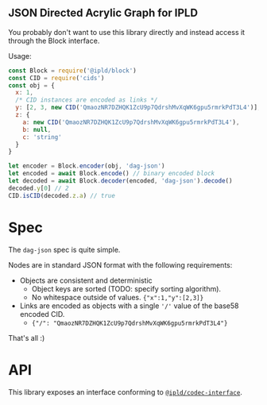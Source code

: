 ## JSON Directed Acrylic Graph for IPLD

You probably don't want to use this library directly and instead
access it through the Block interface.

Usage:

```javascript
const Block = require('@ipld/block')
const CID = require('cids')
const obj = {
  x: 1,
  /* CID instances are encoded as links */
  y: [2, 3, new CID('QmaozNR7DZHQK1ZcU9p7QdrshMvXqWK6gpu5rmrkPdT3L4')],
  z: {
    a: new CID('QmaozNR7DZHQK1ZcU9p7QdrshMvXqWK6gpu5rmrkPdT3L4'),
    b: null,
    c: 'string'
  }
}

let encoder = Block.encoder(obj, 'dag-json')
let encoded = await Block.encode() // binary encoded block
let decoded = await Block.decoder(encoded, 'dag-json').decode()
decoded.y[0] // 2
CID.isCID(decoded.z.a) // true
```

# Spec

The `dag-json` spec is quite simple.

Nodes are in standard JSON format with the following requirements:

* Objects are consistent and deterministic
  * Object keys are sorted (TODO: specify sorting algorithm).
  * No whitespace outside of values. `{"x":1,"y":[2,3]}`
* Links are encoded as objects with a single `'/'` value of the
  base58 encoded CID.
  * `{"/": "QmaozNR7DZHQK1ZcU9p7QdrshMvXqWK6gpu5rmrkPdT3L4"}`

That's all :)

# API

This library exposes an interface conforming to [`@ipld/codec-interface`](https://github.com/ipld/js-ipld-codec-interface).
